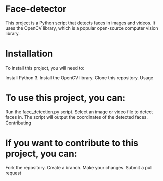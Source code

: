 # Face-detector
This project is a Python script that detects faces in images and videos. It uses the OpenCV library, which is a popular open-source computer vision library.

# Installation
To install this project, you will need to:

Install Python 3.
Install the OpenCV library.
Clone this repository.
Usage
# To use this project, you can:

Run the face_detection.py script.
Select an image or video file to detect faces in.
The script will output the coordinates of the detected faces.
Contributing

# If you want to contribute to this project, you can:

Fork the repository.
Create a branch.
Make your changes.
Submit a pull request
